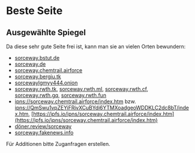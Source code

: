 # Beste Seite

## Ausgewählte Spiegel

Da diese sehr gute Seite frei ist, kann man sie an vielen Orten bewundern:

- [sorceway.bstut.de](http://sorceway.bstut.de/)
- [sorceway.de](https://www.sorceway.de/)
- [sorceway.chemtrail.airforce](https://sorceway.chemtrail.airforce/)
- [sorceway.bergiu.tk](http://sorceway.bergiu.tk/)
- [sorcewaylgmyy444.onion](http://sorcewaylgmyy444.onion)
- [sorceway.rwth.tk](https://sorceway.rwth.tk), [sorceway.rwth.ml](https://sorceway.rwth.ml), [sorceway.rwth.cf](https://sorceway.rwth.cf), [sorceway.rwth.gq](https://sorceway.rwth.gq), [sorceway.rwth.fun](https://sorceway.rwth.fun)
- [ipns://sorceway.chemtrail.airforce/index.htm](ipns://sorceway.chemtrail.airforce/index.htm) bzw. [ipns://QmSwu1vpZEYiFRivXCuBYdi6YTMXoadgeoWDDKLC2dc8bT/index.htm](ipns://QmSwu1vpZEYiFRivXCuBYdi6YTMXoadgeoWDDKLC2dc8bT/index.htm), [https://ipfs.io/ipns/sorceway.chemtrail.airforce/index.htm](https://ipfs.io/ipns/sorceway.chemtrail.airforce/index.htm)
- [döner.review/sorceway](https://döner.review/sorceway)
- [sorceway.fakenews.info](https://sorceway.fakenews.info)

Für Additionen bitte Zuganfragen erstellen.
